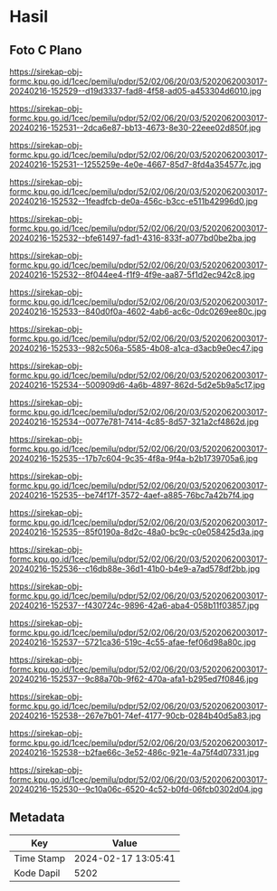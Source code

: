 # Hasil

## Foto C Plano

https://sirekap-obj-formc.kpu.go.id/1cec/pemilu/pdpr/52/02/06/20/03/5202062003017-20240216-152529--d19d3337-fad8-4f58-ad05-a453304d6010.jpg

https://sirekap-obj-formc.kpu.go.id/1cec/pemilu/pdpr/52/02/06/20/03/5202062003017-20240216-152531--2dca6e87-bb13-4673-8e30-22eee02d850f.jpg

https://sirekap-obj-formc.kpu.go.id/1cec/pemilu/pdpr/52/02/06/20/03/5202062003017-20240216-152531--1255259e-4e0e-4667-85d7-8fd4a354577c.jpg

https://sirekap-obj-formc.kpu.go.id/1cec/pemilu/pdpr/52/02/06/20/03/5202062003017-20240216-152532--1feadfcb-de0a-456c-b3cc-e511b42996d0.jpg

https://sirekap-obj-formc.kpu.go.id/1cec/pemilu/pdpr/52/02/06/20/03/5202062003017-20240216-152532--bfe61497-fad1-4316-833f-a077bd0be2ba.jpg

https://sirekap-obj-formc.kpu.go.id/1cec/pemilu/pdpr/52/02/06/20/03/5202062003017-20240216-152532--8f044ee4-f1f9-4f9e-aa87-5f1d2ec942c8.jpg

https://sirekap-obj-formc.kpu.go.id/1cec/pemilu/pdpr/52/02/06/20/03/5202062003017-20240216-152533--840d0f0a-4602-4ab6-ac6c-0dc0269ee80c.jpg

https://sirekap-obj-formc.kpu.go.id/1cec/pemilu/pdpr/52/02/06/20/03/5202062003017-20240216-152533--982c506a-5585-4b08-a1ca-d3acb9e0ec47.jpg

https://sirekap-obj-formc.kpu.go.id/1cec/pemilu/pdpr/52/02/06/20/03/5202062003017-20240216-152534--500909d6-4a6b-4897-862d-5d2e5b9a5c17.jpg

https://sirekap-obj-formc.kpu.go.id/1cec/pemilu/pdpr/52/02/06/20/03/5202062003017-20240216-152534--0077e781-7414-4c85-8d57-321a2cf4862d.jpg

https://sirekap-obj-formc.kpu.go.id/1cec/pemilu/pdpr/52/02/06/20/03/5202062003017-20240216-152535--17b7c604-9c35-4f8a-9f4a-b2b1739705a6.jpg

https://sirekap-obj-formc.kpu.go.id/1cec/pemilu/pdpr/52/02/06/20/03/5202062003017-20240216-152535--be74f17f-3572-4aef-a885-76bc7a42b7f4.jpg

https://sirekap-obj-formc.kpu.go.id/1cec/pemilu/pdpr/52/02/06/20/03/5202062003017-20240216-152535--85f0190a-8d2c-48a0-bc9c-c0e058425d3a.jpg

https://sirekap-obj-formc.kpu.go.id/1cec/pemilu/pdpr/52/02/06/20/03/5202062003017-20240216-152536--c16db88e-36d1-41b0-b4e9-a7ad578df2bb.jpg

https://sirekap-obj-formc.kpu.go.id/1cec/pemilu/pdpr/52/02/06/20/03/5202062003017-20240216-152537--f430724c-9896-42a6-aba4-058b11f03857.jpg

https://sirekap-obj-formc.kpu.go.id/1cec/pemilu/pdpr/52/02/06/20/03/5202062003017-20240216-152537--5721ca36-519c-4c55-afae-fef06d98a80c.jpg

https://sirekap-obj-formc.kpu.go.id/1cec/pemilu/pdpr/52/02/06/20/03/5202062003017-20240216-152537--9c88a70b-9f62-470a-afa1-b295ed7f0846.jpg

https://sirekap-obj-formc.kpu.go.id/1cec/pemilu/pdpr/52/02/06/20/03/5202062003017-20240216-152538--267e7b01-74ef-4177-90cb-0284b40d5a83.jpg

https://sirekap-obj-formc.kpu.go.id/1cec/pemilu/pdpr/52/02/06/20/03/5202062003017-20240216-152538--b2fae66c-3e52-486c-921e-4a75f4d07331.jpg

https://sirekap-obj-formc.kpu.go.id/1cec/pemilu/pdpr/52/02/06/20/03/5202062003017-20240216-152530--9c10a06c-6520-4c52-b0fd-06fcb0302d04.jpg


## Metadata

| Key        | Value               |
| ---------- | ------------------- |
| Time Stamp | 2024-02-17 13:05:41 |
| Kode Dapil | 5202                |




